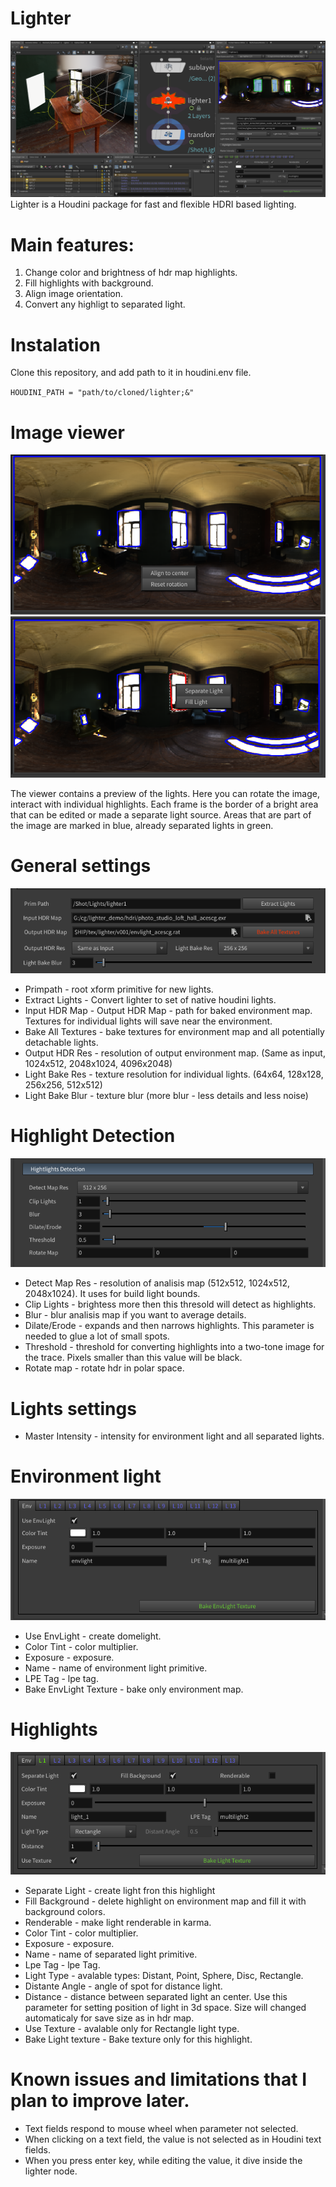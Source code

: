 # Lighter
![image](images/cover.png)
Lighter is a Houdini package for fast and flexible HDRI based lighting.

# Main features:
1. Change color and brightness of hdr map highlights.
2. Fill highlights with background.
3. Align image orientation.
4. Convert any highligt to separated light.


# Instalation
Clone this repository, and add path to it in houdini.env file.

`HOUDINI_PATH = "path/to/cloned/lighter;&"`

# Image viewer
![image](images/map_context_menu.png)![image](images/light_context_menu.png)

The viewer contains a preview of the lights. Here you can rotate the image, interact with individual highlights.
Each frame is the border of a bright area that can be edited or made a separate light source.
Areas that are part of the image are marked in blue, already separated lights in green.

# General settings
![image](images/general_settings.png)

* Primpath - root xform primitive for new lights.
* Extract Lights - Convert lighter to set of native houdini lights.
* Input HDR Map - Output HDR Map - path for baked environment map. Textures for individual lights will save near the environment.
* Bake All Textures - bake textures for environment map and all potentially detachable lights.
* Output HDR Res - resolution of output environment map. (Same as input, 1024x512, 2048x1024, 4096x2048)
* Light Bake Res - texture resolution for individual lights. (64x64, 128x128, 256x256, 512x512)
* Light Bake Blur - texture blur (more blur - less details and less noise)

# Highlight Detection
![image](images/highlight_detection.png)

* Detect Map Res - resolution of analisis map (512x512, 1024x512, 2048x1024). It uses for build light bounds.
* Clip Lights - brightess more then this thresold will detect as highlights.
* Blur - blur analisis map if you want to average details.
* Dilate/Erode - expands and then narrows highlights. This parameter is needed to glue a lot of small spots.
* Threshold - threshold for converting highlights into a two-tone image for the trace. Pixels smaller than this value will be black.
* Rotate map - rotate hdr in polar space.

# Lights settings
* Master Intensity - intensity for environment light and all separated lights.

# Environment light
![image](images/envlight_settings.png)

* Use EnvLight - create domelight.
* Color Tint - color multiplier.
* Exposure - exposure.
* Name - name of environment light primitive.
* LPE Tag - lpe tag.
* Bake EnvLight Texture - bake only environment map.

# Highlights
![image](images/light_settings.png)

* Separate Light - create light fron this highlight
* Fill Background - delete highlight on environment map and fill it with background colors.
* Renderable - make light renderable in karma.
* Color Tint - color multiplier.
* Exposure - exposure.
* Name - name of separated light primitive.
* Lpe Tag - lpe Tag.
* Light Type - avalable types: Distant, Point, Sphere, Disc, Rectangle.
* Distante Angle - angle of spot for distance light. 
* Distance - distance between separated light an center. Use this parameter for setting position of light in 3d space. Size will changed automaticaly for save size as in hdr map.
* Use Texture - avalable only for Rectangle light type.
* Bake Light texture - Bake texture only for this highlight.

# Known issues and limitations that I plan to improve later.
* Text fields respond to mouse wheel when parameter not selected.
* When clicking on a text field, the value is not selected as in Houdini text fields.
* When you press enter key, while editing the value, it dive inside the lighter node.
